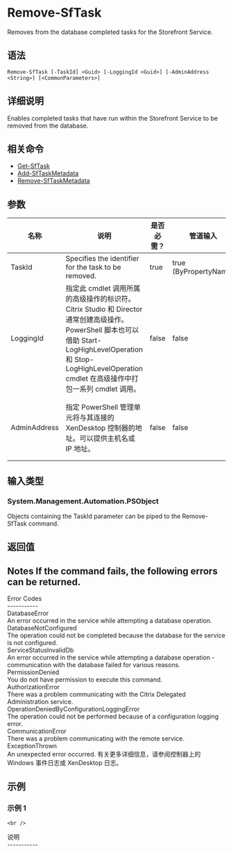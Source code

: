 # Remove-SfTask

Removes from the database completed tasks for the Storefront Service.

## 语法

    Remove-SfTask [-TaskId] <Guid> [-LoggingId <Guid>] [-AdminAddress <String>] [<CommonParameters>]
    

## 详细说明

Enables completed tasks that have run within the Storefront Service to be removed from the database.

## 相关命令

- [Get-SfTask](Get-SfTask.html)
- [Add-SfTaskMetadata](Add-SfTaskMetadata.html)
- [Remove-SfTaskMetadata](Remove-SfTaskMetadata.html)

## 参数

| 名称           | 说明                                                                                                                                                                     | 是否必需？ | 管道输入                  | 默认值                                   |
| ------------ | ---------------------------------------------------------------------------------------------------------------------------------------------------------------------- | ----- | --------------------- | ------------------------------------- |
| TaskId       | Specifies the identifier for the task to be removed.                                                                                                                   | true  | true (ByPropertyName) |                                       |
| LoggingId    | 指定此 cmdlet 调用所属的高级操作的标识符。 Citrix Studio 和 Director 通常创建高级操作。 PowerShell 脚本也可以借助 Start-LogHighLevelOperation 和 Stop-LogHighLevelOperation cmdlet 在高级操作中打包一系列 cmdlet 调用。 | false | false                 |                                       |
| AdminAddress | 指定 PowerShell 管理单元将与其连接的 XenDesktop 控制器的地址。可以提供主机名或 IP 地址。                                                                                                             | false | false                 | Localhost。一旦有 cmdlet 提供了某个值，此值将变为默认值。 |

## 输入类型

### System.Management.Automation.PSObject

Objects containing the TaskId parameter can be piped to the Remove-SfTask command.

## 返回值

### 

## Notes If the command fails, the following errors can be returned.  
Error Codes  
\---\---\-----  
DatabaseError  
An error occurred in the service while attempting a database operation.  
DatabaseNotConfigured  
The operation could not be completed because the database for the service is not configured.  
ServiceStatusInvalidDb  
An error occurred in the service while attempting a database operation - communication with the database failed for various reasons.  
PermissionDenied  
You do not have permission to execute this command.  
AuthorizationError  
There was a problem communicating with the Citrix Delegated Administration service.  
OperationDeniedByConfigurationLoggingError  
The operation could not be performed because of a configuration logging error.  
CommunicationError  
There was a problem communicating with the remote service.  
ExceptionThrown  
An unexpected error occurred. 有关更多详细信息，请参阅控制器上的 Windows 事件日志或 XenDesktop 日志。

## 示例

### 示例 1

    <br />

说明  
\---\---\-----